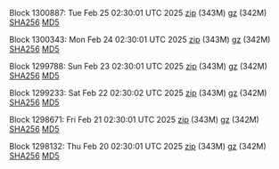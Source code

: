 Block 1300887: Tue Feb 25 02:30:01 UTC 2025 [zip](https://files.01coin.io/mainnet/2025-02-25/bootstrap.dat.zip) (343M) [gz](https://files.01coin.io/mainnet/2025-02-25/bootstrap.dat.tar.gz) (342M) [SHA256](https://files.01coin.io/mainnet/2025-02-25/sha256.txt) [MD5](https://files.01coin.io/mainnet/2025-02-25/md5.txt)

Block 1300343: Mon Feb 24 02:30:01 UTC 2025 [zip](https://files.01coin.io/mainnet/2025-02-24/bootstrap.dat.zip) (343M) [gz](https://files.01coin.io/mainnet/2025-02-24/bootstrap.dat.tar.gz) (342M) [SHA256](https://files.01coin.io/mainnet/2025-02-24/sha256.txt) [MD5](https://files.01coin.io/mainnet/2025-02-24/md5.txt)

Block 1299788: Sun Feb 23 02:30:01 UTC 2025 [zip](https://files.01coin.io/mainnet/2025-02-23/bootstrap.dat.zip) (343M) [gz](https://files.01coin.io/mainnet/2025-02-23/bootstrap.dat.tar.gz) (342M) [SHA256](https://files.01coin.io/mainnet/2025-02-23/sha256.txt) [MD5](https://files.01coin.io/mainnet/2025-02-23/md5.txt)

Block 1299233: Sat Feb 22 02:30:02 UTC 2025 [zip](https://files.01coin.io/mainnet/2025-02-22/bootstrap.dat.zip) (343M) [gz](https://files.01coin.io/mainnet/2025-02-22/bootstrap.dat.tar.gz) (342M) [SHA256](https://files.01coin.io/mainnet/2025-02-22/sha256.txt) [MD5](https://files.01coin.io/mainnet/2025-02-22/md5.txt)

Block 1298671: Fri Feb 21 02:30:01 UTC 2025 [zip](https://files.01coin.io/mainnet/2025-02-21/bootstrap.dat.zip) (343M) [gz](https://files.01coin.io/mainnet/2025-02-21/bootstrap.dat.tar.gz) (342M) [SHA256](https://files.01coin.io/mainnet/2025-02-21/sha256.txt) [MD5](https://files.01coin.io/mainnet/2025-02-21/md5.txt)

Block 1298132: Thu Feb 20 02:30:01 UTC 2025 [zip](https://files.01coin.io/mainnet/2025-02-20/bootstrap.dat.zip) (343M) [gz](https://files.01coin.io/mainnet/2025-02-20/bootstrap.dat.tar.gz) (342M) [SHA256](https://files.01coin.io/mainnet/2025-02-20/sha256.txt) [MD5](https://files.01coin.io/mainnet/2025-02-20/md5.txt)
